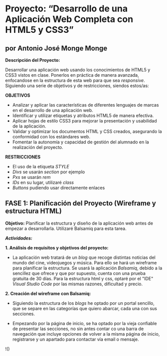 # Proyecto: “Desarrollo de una Aplicación Web Completa con HTML5 y CSS3”

## por Antonio José Monge Monge

**Descripción del Proyecto:**

Desarrollar una aplicación web usando los conocimientos de HTML5 y CSS3 vistos en clase. Ponerlos en práctica de manera avanzada, enfocandose en la estructura de esta web para que sea *responsive*. Siguiendo una serie de objetivos y de restricciones, siendos estos/as:

**OBJETIVOS**

- Analizar y aplicar las características de diferentes lenguajes de marcas en el desarrollo de una aplicación web.
- Identificar y utilizar etiquetas y atributos HTML5 de manera efectiva.
- Aplicar hojas de estilo CSS3 para mejorar la presentación y usabilidad de la aplicación.
- Validar y optimizar los documentos HTML y CSS creados, asegurando la conformidad con los estándares web.
- Fomentar la autonomía y capacidad de gestión del alumnado en la realización del proyecto.

**RESTRICCIONES**

- El uso de la etiqueta *STYLE*
- *Divs* se usarán *section* por ejemplo
- *Pxs* se usarán *rem*
- *IDs* en su lugar, utilizaré *class*
- *Buttons* pudiendo usar directamente enlaces


## FASE 1: Planificación del Proyecto (Wireframe y estructura HTML)

**Objetivo:** Planificar la estructura y diseño de la aplicación web antes de empezar a desarrollarla. Utilizaré Balsamiq para esta tarea.

***Actividades:***

**1. Análisis de requisitos y objetivos del proyecto:**

- La aplicación web tratará de un *blog* que recoge distintas noticias del mundo del cine, videojuegos y música. Para ello se hará un wireframe para planificar la estructura. Se usará la aplicación *Balsamiq*, debido a la sencillez que ofrece y que por supuesto, cuenta con una prueba gratuita de 30 días. Para la estructura html y css, optaré por el "IDE" *Visual Studio Code* por las mismas razones, dificultad y precio.

**2. Creación del wireframe con Balsamiq:**

- Siguiendo la estructura de los *blogs* he optado por un portal sencillo, que se separe en las categorías que quiero abarcar, cada una con sus secciones. 

- Empezando por la página de inicio, se ha optado por la vieja confiable de presentar las secciones, no sin antes contar co una barra de navegación que incluye opciones de volver a la misma página de inicio, registrarse y un apartado para contactar vía email o mensaje.

!()